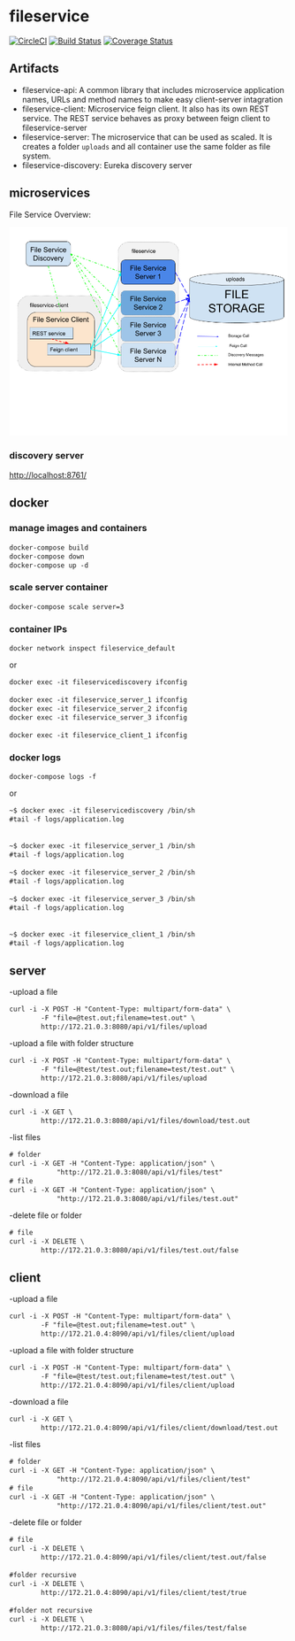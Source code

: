 # fileservice

[![CircleCI](https://circleci.com/gh/rslvn/fileservice.svg?style=svg)](https://circleci.com/gh/rslvn/fileservice)
[![Build Status](https://travis-ci.com/rslvn/fileservice.svg?branch=master)](https://travis-ci.com/rslvn/fileservice)
[![Coverage Status](https://coveralls.io/repos/github/rslvn/fileservice/badge.svg?branch=master)](https://coveralls.io/github/rslvn/fileservice?branch=master)

## Artifacts
- fileservice-api: A common library that includes microservice application names, URLs and method names to make easy client-server intagration
- fileservice-client: Microservice feign client. It also has its own REST service. The REST service behaves as proxy between feign client to fileservice-server 
- fileservice-server: The microservice that can be used as scaled. It is creates a folder `uploads` and all container use the same folder as file system.
- fileservice-discovery: Eureka discovery server

## microservices

File Service Overview:

![FileServiceOverview](FileServiceOverview.png)

### discovery server
[http://localhost:8761/](http://localhost:8761/)

## docker

### manage images and containers
```
docker-compose build
docker-compose down
docker-compose up -d
```

### scale server container
```
docker-compose scale server=3
```

### container IPs
```
docker network inspect fileservice_default
```

or

```
docker exec -it fileservicediscovery ifconfig

docker exec -it fileservice_server_1 ifconfig
docker exec -it fileservice_server_2 ifconfig
docker exec -it fileservice_server_3 ifconfig

docker exec -it fileservice_client_1 ifconfig
```

### docker logs
```
docker-compose logs -f
```
or 

```
~$ docker exec -it fileservicediscovery /bin/sh
#tail -f logs/application.log 


~$ docker exec -it fileservice_server_1 /bin/sh
#tail -f logs/application.log 

~$ docker exec -it fileservice_server_2 /bin/sh
#tail -f logs/application.log 

~$ docker exec -it fileservice_server_3 /bin/sh
#tail -f logs/application.log 


~$ docker exec -it fileservice_client_1 /bin/sh
#tail -f logs/application.log 

```

## server

-upload a file
```
curl -i -X POST -H "Content-Type: multipart/form-data" \
        -F "file=@test.out;filename=test.out" \
        http://172.21.0.3:8080/api/v1/files/upload
```

-upload a file with folder structure
```
curl -i -X POST -H "Content-Type: multipart/form-data" \
        -F "file=@test/test.out;filename=test/test.out" \
        http://172.21.0.3:8080/api/v1/files/upload
```

-download a file
```
curl -i -X GET \
        http://172.21.0.3:8080/api/v1/files/download/test.out
```

-list files
```
# folder
curl -i -X GET -H "Content-Type: application/json" \
            "http://172.21.0.3:8080/api/v1/files/test"
# file            
curl -i -X GET -H "Content-Type: application/json" \
            "http://172.21.0.3:8080/api/v1/files/test.out"
```

-delete file or folder
```
# file
curl -i -X DELETE \
        http://172.21.0.3:8080/api/v1/files/test.out/false
```


## client

-upload a file
```
curl -i -X POST -H "Content-Type: multipart/form-data" \
        -F "file=@test.out;filename=test.out" \
        http://172.21.0.4:8090/api/v1/files/client/upload
```

-upload a file with folder structure
```
curl -i -X POST -H "Content-Type: multipart/form-data" \
        -F "file=@test/test.out;filename=test/test.out" \
        http://172.21.0.4:8090/api/v1/files/client/upload
```

-download a file
```
curl -i -X GET \
        http://172.21.0.4:8090/api/v1/files/client/download/test.out
```

-list files
```
# folder
curl -i -X GET -H "Content-Type: application/json" \
            "http://172.21.0.4:8090/api/v1/files/client/test"
# file            
curl -i -X GET -H "Content-Type: application/json" \
            "http://172.21.0.4:8090/api/v1/files/client/test.out"
```

-delete file or folder
```
# file
curl -i -X DELETE \
        http://172.21.0.4:8090/api/v1/files/client/test.out/false

#folder recursive
curl -i -X DELETE \
        http://172.21.0.4:8090/api/v1/files/client/test/true
        
#folder not recursive
curl -i -X DELETE \
        http://172.21.0.3:8080/api/v1/files/files/test/false

```